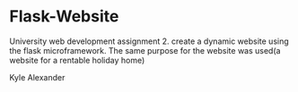 Flask-Website
=============
University web development assignment 2.
create a dynamic website using the flask microframework.
The same purpose for the website was used(a website for a rentable holiday home)

Kyle Alexander
